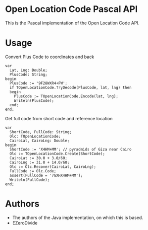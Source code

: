 # Open Location Code Pascal API

This is the Pascal implementation of the Open Location Code API.

# Usage

Convert Plus Code to coordinates and back
```
var
  Lat, Lng: Double;
  PlusCode: String;
begin
  PlusCode := '9F28WXR4+FW';
  if TOpenLocationCode.TryDecode(PlusCode, lat, lng) then
  begin
    PlusCode := TOpenLocationCode.Encode(lat, lng);
    Writeln(PlusCode);
  end;
end;
```
Get full code from short code and reference location
```
var
  ShortCode, FullCode: String;
  Olc: TOpenLocationCode;
  CairoLat, CairoLng: Double;
begin
  ShortCode := 'X4HM+MM'; // pyradmids of Giza near Cairo
  Olc := TOpenLocationCode.Create(ShortCode);
  CairoLat := 30.0 + 3.0/60;
  CairoLng := 31.0 + 14.0/60;
  Olc := Olc.Recover(CairoLat, CairoLng);
  FullCode := Olc.Code;
  assert(FullCode = '7GXHX4HM+MM');
  Writeln(FullCode);
end;
```

# Authors

* The authors of the Java implementation, on which this is based.
* EZeroDivide
